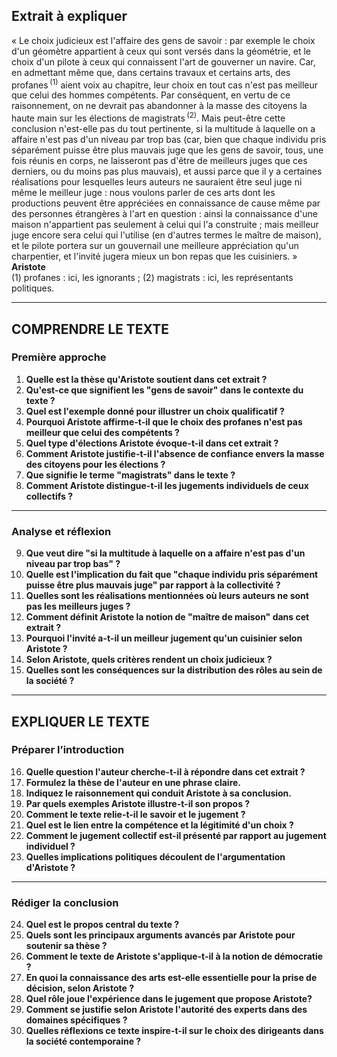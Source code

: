 ## Extrait à expliquer

« Le choix judicieux est l'affaire des gens de savoir : par exemple le choix d'un géomètre appartient à ceux qui sont versés dans la géométrie, et le choix d'un pilote à ceux qui connaissent l'art de gouverner un navire. Car, en admettant même que, dans certains travaux et certains arts, des profanes&#x202F;<sup>(1)</sup> aient voix au chapitre, leur choix en tout cas n'est pas meilleur que celui des hommes compétents. Par conséquent, en vertu de ce raisonnement, on ne devrait pas abandonner à la masse des citoyens la haute main sur les élections de magistrats&#x202F;<sup>(2)</sup>. Mais peut-être cette conclusion n'est-elle pas du tout pertinente, si la multitude à laquelle on a affaire n'est pas d'un niveau par trop bas (car, bien que chaque individu pris séparément puisse être plus mauvais juge que les gens de savoir, tous, une fois réunis en corps, ne laisseront pas d'être de meilleurs juges que ces derniers, ou du moins pas plus mauvais), et aussi parce que il y a certaines réalisations pour lesquelles leurs auteurs ne sauraient être seul juge ni même le meilleur juge : nous voulons parler de ces arts dont les productions peuvent être appréciées en connaissance de cause même par des personnes étrangères à l'art en question : ainsi la connaissance d'une maison n'appartient pas seulement à celui qui l'a construite ; mais meilleur juge encore sera celui qui l'utilise (en d'autres termes le maître de maison), et le pilote portera sur un gouvernail une meilleure appréciation qu'un charpentier, et l'invité jugera mieux un bon repas que les cuisiniers. »<br/><b>Aristote</b><br/>(1) profanes : ici, les ignorants ; (2) magistrats : ici, les représentants politiques.

---

## COMPRENDRE LE TEXTE

### Première approche

1. **Quelle est la thèse qu'Aristote soutient dans cet extrait ?**
2. **Qu'est-ce que signifient les "gens de savoir" dans le contexte du texte ?**
3. **Quel est l'exemple donné pour illustrer un choix qualificatif ?**
4. **Pourquoi Aristote affirme-t-il que le choix des profanes n'est pas meilleur que celui des compétents ?**
5. **Quel type d'élections Aristote évoque-t-il dans cet extrait ?**
6. **Comment Aristote justifie-t-il l'absence de confiance envers la masse des citoyens pour les élections ?**
7. **Que signifie le terme "magistrats" dans le texte ?**
8. **Comment Aristote distingue-t-il les jugements individuels de ceux collectifs ?**

---

### Analyse et réflexion

9. **Que veut dire "si la multitude à laquelle on a affaire n'est pas d'un niveau par trop bas" ?**
10. **Quelle est l'implication du fait que "chaque individu pris séparément puisse être plus mauvais juge" par rapport à la collectivité ?**
11. **Quelles sont les réalisations mentionnées où leurs auteurs ne sont pas les meilleurs juges ?**
12. **Comment définit Aristote la notion de "maître de maison" dans cet extrait ?**
13. **Pourquoi l'invité a-t-il un meilleur jugement qu'un cuisinier selon Aristote ?**
14. **Selon Aristote, quels critères rendent un choix judicieux ?**
15. **Quelles sont les conséquences sur la distribution des rôles au sein de la société ?**

---

## EXPLIQUER LE TEXTE

### Préparer l’introduction

16. **Quelle question l'auteur cherche-t-il à répondre dans cet extrait ?**
17. **Formulez la thèse de l'auteur en une phrase claire.**
18. **Indiquez le raisonnement qui conduit Aristote à sa conclusion.**
19. **Par quels exemples Aristote illustre-t-il son propos ?**
20. **Comment le texte relie-t-il le savoir et le jugement ?**
21. **Quel est le lien entre la compétence et la légitimité d'un choix ?**
22. **Comment le jugement collectif est-il présenté par rapport au jugement individuel ?**
23. **Quelles implications politiques découlent de l'argumentation d'Aristote ?**

---

### Rédiger la conclusion

24. **Quel est le propos central du texte ?**
25. **Quels sont les principaux arguments avancés par Aristote pour soutenir sa thèse ?**
26. **Comment le texte de Aristote s'applique-t-il à la notion de démocratie ?**
27. **En quoi la connaissance des arts est-elle essentielle pour la prise de décision, selon Aristote ?**
28. **Quel rôle joue l'expérience dans le jugement que propose Aristote?**
29. **Comment se justifie selon Aristote l'autorité des experts dans des domaines spécifiques ?**
30. **Quelles réflexions ce texte inspire-t-il sur le choix des dirigeants dans la société contemporaine ?**